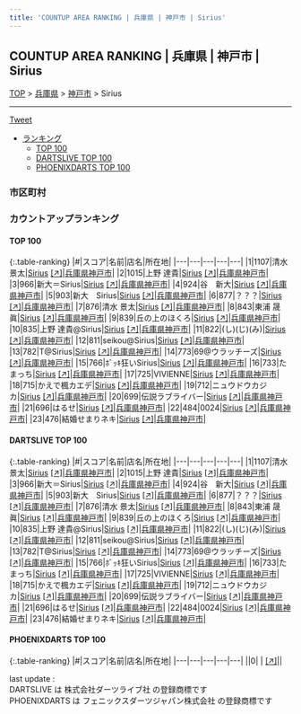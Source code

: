```yaml
---
title: 'COUNTUP AREA RANKING | 兵庫県 | 神戸市 | Sirius'
---
```

## COUNTUP AREA RANKING | 兵庫県 | 神戸市 | Sirius

[TOP](/darts/rank/) > [兵庫県](/darts/rank/兵庫県/) > [神戸市](/darts/rank/兵庫県/神戸市/) > Sirius

___

<a href="https://twitter.com/share?ref_src=twsrc%5Etfw" data-text="COUNTUP AREA RANKING | 兵庫県神戸市Sirius" class="twitter-share-button" data-hashtags="DARTSLIVE,PHOENIXDARTS,darts,ダーツ" data-show-count="false">Tweet</a>

* [ランキング](#カウントアップランキング)
    * [TOP 100](#top-100)
    * [DARTSLIVE TOP 100](#dartslive-top-100)
    * [PHOENIXDARTS TOP 100](#phoenixdarts-top-100)

### 市区町村

<ul>

</ul>

### カウントアップランキング

#### TOP 100



{:.table-ranking}
|#|スコア|名前|店名|所在地|
|---|---|---|---|---|
|1|1107|<span class="rank-name-dl">清水景太</span>|<a href="/darts/rank/shops/b1e47c398cab819f25d56fb0e5c39bac.html">Sirius</a> <a href="https://search.dartslive.com/jp/shop/b1e47c398cab819f25d56fb0e5c39bac">[↗]</a>|<a href="/darts/rank/兵庫県/神戸市">兵庫県神戸市</a>|
|2|1015|<span class="rank-name-dl">上野 達貴</span>|<a href="/darts/rank/shops/b1e47c398cab819f25d56fb0e5c39bac.html">Sirius</a> <a href="https://search.dartslive.com/jp/shop/b1e47c398cab819f25d56fb0e5c39bac">[↗]</a>|<a href="/darts/rank/兵庫県/神戸市">兵庫県神戸市</a>|
|3|966|<span class="rank-name-dl">新大＝Sirius</span>|<a href="/darts/rank/shops/b1e47c398cab819f25d56fb0e5c39bac.html">Sirius</a> <a href="https://search.dartslive.com/jp/shop/b1e47c398cab819f25d56fb0e5c39bac">[↗]</a>|<a href="/darts/rank/兵庫県/神戸市">兵庫県神戸市</a>|
|4|924|<span class="rank-name-dl">谷　新大</span>|<a href="/darts/rank/shops/b1e47c398cab819f25d56fb0e5c39bac.html">Sirius</a> <a href="https://search.dartslive.com/jp/shop/b1e47c398cab819f25d56fb0e5c39bac">[↗]</a>|<a href="/darts/rank/兵庫県/神戸市">兵庫県神戸市</a>|
|5|903|<span class="rank-name-dl">新大　Sirius</span>|<a href="/darts/rank/shops/b1e47c398cab819f25d56fb0e5c39bac.html">Sirius</a> <a href="https://search.dartslive.com/jp/shop/b1e47c398cab819f25d56fb0e5c39bac">[↗]</a>|<a href="/darts/rank/兵庫県/神戸市">兵庫県神戸市</a>|
|6|877|<span class="rank-name-dl">？？？</span>|<a href="/darts/rank/shops/b1e47c398cab819f25d56fb0e5c39bac.html">Sirius</a> <a href="https://search.dartslive.com/jp/shop/b1e47c398cab819f25d56fb0e5c39bac">[↗]</a>|<a href="/darts/rank/兵庫県/神戸市">兵庫県神戸市</a>|
|7|876|<span class="rank-name-dl">清水 景太</span>|<a href="/darts/rank/shops/b1e47c398cab819f25d56fb0e5c39bac.html">Sirius</a> <a href="https://search.dartslive.com/jp/shop/b1e47c398cab819f25d56fb0e5c39bac">[↗]</a>|<a href="/darts/rank/兵庫県/神戸市">兵庫県神戸市</a>|
|8|843|<span class="rank-name-dl">東浦 晟眞</span>|<a href="/darts/rank/shops/b1e47c398cab819f25d56fb0e5c39bac.html">Sirius</a> <a href="https://search.dartslive.com/jp/shop/b1e47c398cab819f25d56fb0e5c39bac">[↗]</a>|<a href="/darts/rank/兵庫県/神戸市">兵庫県神戸市</a>|
|9|839|<span class="rank-name-dl">丘の上のほくろ</span>|<a href="/darts/rank/shops/b1e47c398cab819f25d56fb0e5c39bac.html">Sirius</a> <a href="https://search.dartslive.com/jp/shop/b1e47c398cab819f25d56fb0e5c39bac">[↗]</a>|<a href="/darts/rank/兵庫県/神戸市">兵庫県神戸市</a>|
|10|835|<span class="rank-name-dl">上野 達貴@Sirius</span>|<a href="/darts/rank/shops/b1e47c398cab819f25d56fb0e5c39bac.html">Sirius</a> <a href="https://search.dartslive.com/jp/shop/b1e47c398cab819f25d56fb0e5c39bac">[↗]</a>|<a href="/darts/rank/兵庫県/神戸市">兵庫県神戸市</a>|
|11|822|<span class="rank-name-dl">(し)(じ)(み)</span>|<a href="/darts/rank/shops/b1e47c398cab819f25d56fb0e5c39bac.html">Sirius</a> <a href="https://search.dartslive.com/jp/shop/b1e47c398cab819f25d56fb0e5c39bac">[↗]</a>|<a href="/darts/rank/兵庫県/神戸市">兵庫県神戸市</a>|
|12|811|<span class="rank-name-dl">seikou@Sirius</span>|<a href="/darts/rank/shops/b1e47c398cab819f25d56fb0e5c39bac.html">Sirius</a> <a href="https://search.dartslive.com/jp/shop/b1e47c398cab819f25d56fb0e5c39bac">[↗]</a>|<a href="/darts/rank/兵庫県/神戸市">兵庫県神戸市</a>|
|13|782|<span class="rank-name-dl">T@Sirius</span>|<a href="/darts/rank/shops/b1e47c398cab819f25d56fb0e5c39bac.html">Sirius</a> <a href="https://search.dartslive.com/jp/shop/b1e47c398cab819f25d56fb0e5c39bac">[↗]</a>|<a href="/darts/rank/兵庫県/神戸市">兵庫県神戸市</a>|
|14|773|<span class="rank-name-dl">69@ウラッチーズ</span>|<a href="/darts/rank/shops/b1e47c398cab819f25d56fb0e5c39bac.html">Sirius</a> <a href="https://search.dartslive.com/jp/shop/b1e47c398cab819f25d56fb0e5c39bac">[↗]</a>|<a href="/darts/rank/兵庫県/神戸市">兵庫県神戸市</a>|
|15|766|<span class="rank-name-dl">ﾎﾞｯｷ狂いSirius</span>|<a href="/darts/rank/shops/b1e47c398cab819f25d56fb0e5c39bac.html">Sirius</a> <a href="https://search.dartslive.com/jp/shop/b1e47c398cab819f25d56fb0e5c39bac">[↗]</a>|<a href="/darts/rank/兵庫県/神戸市">兵庫県神戸市</a>|
|16|733|<span class="rank-name-dl">たまっち</span>|<a href="/darts/rank/shops/b1e47c398cab819f25d56fb0e5c39bac.html">Sirius</a> <a href="https://search.dartslive.com/jp/shop/b1e47c398cab819f25d56fb0e5c39bac">[↗]</a>|<a href="/darts/rank/兵庫県/神戸市">兵庫県神戸市</a>|
|17|725|<span class="rank-name-dl">VIVIENNE</span>|<a href="/darts/rank/shops/b1e47c398cab819f25d56fb0e5c39bac.html">Sirius</a> <a href="https://search.dartslive.com/jp/shop/b1e47c398cab819f25d56fb0e5c39bac">[↗]</a>|<a href="/darts/rank/兵庫県/神戸市">兵庫県神戸市</a>|
|18|715|<span class="rank-name-dl">かえで楓カエデ</span>|<a href="/darts/rank/shops/b1e47c398cab819f25d56fb0e5c39bac.html">Sirius</a> <a href="https://search.dartslive.com/jp/shop/b1e47c398cab819f25d56fb0e5c39bac">[↗]</a>|<a href="/darts/rank/兵庫県/神戸市">兵庫県神戸市</a>|
|19|712|<span class="rank-name-dl">ニュウドウカジカ</span>|<a href="/darts/rank/shops/b1e47c398cab819f25d56fb0e5c39bac.html">Sirius</a> <a href="https://search.dartslive.com/jp/shop/b1e47c398cab819f25d56fb0e5c39bac">[↗]</a>|<a href="/darts/rank/兵庫県/神戸市">兵庫県神戸市</a>|
|20|699|<span class="rank-name-dl">伝説ラブライバー</span>|<a href="/darts/rank/shops/b1e47c398cab819f25d56fb0e5c39bac.html">Sirius</a> <a href="https://search.dartslive.com/jp/shop/b1e47c398cab819f25d56fb0e5c39bac">[↗]</a>|<a href="/darts/rank/兵庫県/神戸市">兵庫県神戸市</a>|
|21|696|<span class="rank-name-dl">はるせ</span>|<a href="/darts/rank/shops/b1e47c398cab819f25d56fb0e5c39bac.html">Sirius</a> <a href="https://search.dartslive.com/jp/shop/b1e47c398cab819f25d56fb0e5c39bac">[↗]</a>|<a href="/darts/rank/兵庫県/神戸市">兵庫県神戸市</a>|
|22|484|<span class="rank-name-dl">0024</span>|<a href="/darts/rank/shops/b1e47c398cab819f25d56fb0e5c39bac.html">Sirius</a> <a href="https://search.dartslive.com/jp/shop/b1e47c398cab819f25d56fb0e5c39bac">[↗]</a>|<a href="/darts/rank/兵庫県/神戸市">兵庫県神戸市</a>|
|23|476|<span class="rank-name-dl">結婚せまりネキ</span>|<a href="/darts/rank/shops/b1e47c398cab819f25d56fb0e5c39bac.html">Sirius</a> <a href="https://search.dartslive.com/jp/shop/b1e47c398cab819f25d56fb0e5c39bac">[↗]</a>|<a href="/darts/rank/兵庫県/神戸市">兵庫県神戸市</a>|


#### DARTSLIVE TOP 100



{:.table-ranking}
|#|スコア|名前|店名|所在地|
|---|---|---|---|---|
|1|1107|<span class="rank-name-dl">清水景太</span>|<a href="/darts/rank/shops/b1e47c398cab819f25d56fb0e5c39bac.html">Sirius</a> <a href="https://search.dartslive.com/jp/shop/b1e47c398cab819f25d56fb0e5c39bac">[↗]</a>|<a href="/darts/rank/兵庫県/神戸市">兵庫県神戸市</a>|
|2|1015|<span class="rank-name-dl">上野 達貴</span>|<a href="/darts/rank/shops/b1e47c398cab819f25d56fb0e5c39bac.html">Sirius</a> <a href="https://search.dartslive.com/jp/shop/b1e47c398cab819f25d56fb0e5c39bac">[↗]</a>|<a href="/darts/rank/兵庫県/神戸市">兵庫県神戸市</a>|
|3|966|<span class="rank-name-dl">新大＝Sirius</span>|<a href="/darts/rank/shops/b1e47c398cab819f25d56fb0e5c39bac.html">Sirius</a> <a href="https://search.dartslive.com/jp/shop/b1e47c398cab819f25d56fb0e5c39bac">[↗]</a>|<a href="/darts/rank/兵庫県/神戸市">兵庫県神戸市</a>|
|4|924|<span class="rank-name-dl">谷　新大</span>|<a href="/darts/rank/shops/b1e47c398cab819f25d56fb0e5c39bac.html">Sirius</a> <a href="https://search.dartslive.com/jp/shop/b1e47c398cab819f25d56fb0e5c39bac">[↗]</a>|<a href="/darts/rank/兵庫県/神戸市">兵庫県神戸市</a>|
|5|903|<span class="rank-name-dl">新大　Sirius</span>|<a href="/darts/rank/shops/b1e47c398cab819f25d56fb0e5c39bac.html">Sirius</a> <a href="https://search.dartslive.com/jp/shop/b1e47c398cab819f25d56fb0e5c39bac">[↗]</a>|<a href="/darts/rank/兵庫県/神戸市">兵庫県神戸市</a>|
|6|877|<span class="rank-name-dl">？？？</span>|<a href="/darts/rank/shops/b1e47c398cab819f25d56fb0e5c39bac.html">Sirius</a> <a href="https://search.dartslive.com/jp/shop/b1e47c398cab819f25d56fb0e5c39bac">[↗]</a>|<a href="/darts/rank/兵庫県/神戸市">兵庫県神戸市</a>|
|7|876|<span class="rank-name-dl">清水 景太</span>|<a href="/darts/rank/shops/b1e47c398cab819f25d56fb0e5c39bac.html">Sirius</a> <a href="https://search.dartslive.com/jp/shop/b1e47c398cab819f25d56fb0e5c39bac">[↗]</a>|<a href="/darts/rank/兵庫県/神戸市">兵庫県神戸市</a>|
|8|843|<span class="rank-name-dl">東浦 晟眞</span>|<a href="/darts/rank/shops/b1e47c398cab819f25d56fb0e5c39bac.html">Sirius</a> <a href="https://search.dartslive.com/jp/shop/b1e47c398cab819f25d56fb0e5c39bac">[↗]</a>|<a href="/darts/rank/兵庫県/神戸市">兵庫県神戸市</a>|
|9|839|<span class="rank-name-dl">丘の上のほくろ</span>|<a href="/darts/rank/shops/b1e47c398cab819f25d56fb0e5c39bac.html">Sirius</a> <a href="https://search.dartslive.com/jp/shop/b1e47c398cab819f25d56fb0e5c39bac">[↗]</a>|<a href="/darts/rank/兵庫県/神戸市">兵庫県神戸市</a>|
|10|835|<span class="rank-name-dl">上野 達貴@Sirius</span>|<a href="/darts/rank/shops/b1e47c398cab819f25d56fb0e5c39bac.html">Sirius</a> <a href="https://search.dartslive.com/jp/shop/b1e47c398cab819f25d56fb0e5c39bac">[↗]</a>|<a href="/darts/rank/兵庫県/神戸市">兵庫県神戸市</a>|
|11|822|<span class="rank-name-dl">(し)(じ)(み)</span>|<a href="/darts/rank/shops/b1e47c398cab819f25d56fb0e5c39bac.html">Sirius</a> <a href="https://search.dartslive.com/jp/shop/b1e47c398cab819f25d56fb0e5c39bac">[↗]</a>|<a href="/darts/rank/兵庫県/神戸市">兵庫県神戸市</a>|
|12|811|<span class="rank-name-dl">seikou@Sirius</span>|<a href="/darts/rank/shops/b1e47c398cab819f25d56fb0e5c39bac.html">Sirius</a> <a href="https://search.dartslive.com/jp/shop/b1e47c398cab819f25d56fb0e5c39bac">[↗]</a>|<a href="/darts/rank/兵庫県/神戸市">兵庫県神戸市</a>|
|13|782|<span class="rank-name-dl">T@Sirius</span>|<a href="/darts/rank/shops/b1e47c398cab819f25d56fb0e5c39bac.html">Sirius</a> <a href="https://search.dartslive.com/jp/shop/b1e47c398cab819f25d56fb0e5c39bac">[↗]</a>|<a href="/darts/rank/兵庫県/神戸市">兵庫県神戸市</a>|
|14|773|<span class="rank-name-dl">69@ウラッチーズ</span>|<a href="/darts/rank/shops/b1e47c398cab819f25d56fb0e5c39bac.html">Sirius</a> <a href="https://search.dartslive.com/jp/shop/b1e47c398cab819f25d56fb0e5c39bac">[↗]</a>|<a href="/darts/rank/兵庫県/神戸市">兵庫県神戸市</a>|
|15|766|<span class="rank-name-dl">ﾎﾞｯｷ狂いSirius</span>|<a href="/darts/rank/shops/b1e47c398cab819f25d56fb0e5c39bac.html">Sirius</a> <a href="https://search.dartslive.com/jp/shop/b1e47c398cab819f25d56fb0e5c39bac">[↗]</a>|<a href="/darts/rank/兵庫県/神戸市">兵庫県神戸市</a>|
|16|733|<span class="rank-name-dl">たまっち</span>|<a href="/darts/rank/shops/b1e47c398cab819f25d56fb0e5c39bac.html">Sirius</a> <a href="https://search.dartslive.com/jp/shop/b1e47c398cab819f25d56fb0e5c39bac">[↗]</a>|<a href="/darts/rank/兵庫県/神戸市">兵庫県神戸市</a>|
|17|725|<span class="rank-name-dl">VIVIENNE</span>|<a href="/darts/rank/shops/b1e47c398cab819f25d56fb0e5c39bac.html">Sirius</a> <a href="https://search.dartslive.com/jp/shop/b1e47c398cab819f25d56fb0e5c39bac">[↗]</a>|<a href="/darts/rank/兵庫県/神戸市">兵庫県神戸市</a>|
|18|715|<span class="rank-name-dl">かえで楓カエデ</span>|<a href="/darts/rank/shops/b1e47c398cab819f25d56fb0e5c39bac.html">Sirius</a> <a href="https://search.dartslive.com/jp/shop/b1e47c398cab819f25d56fb0e5c39bac">[↗]</a>|<a href="/darts/rank/兵庫県/神戸市">兵庫県神戸市</a>|
|19|712|<span class="rank-name-dl">ニュウドウカジカ</span>|<a href="/darts/rank/shops/b1e47c398cab819f25d56fb0e5c39bac.html">Sirius</a> <a href="https://search.dartslive.com/jp/shop/b1e47c398cab819f25d56fb0e5c39bac">[↗]</a>|<a href="/darts/rank/兵庫県/神戸市">兵庫県神戸市</a>|
|20|699|<span class="rank-name-dl">伝説ラブライバー</span>|<a href="/darts/rank/shops/b1e47c398cab819f25d56fb0e5c39bac.html">Sirius</a> <a href="https://search.dartslive.com/jp/shop/b1e47c398cab819f25d56fb0e5c39bac">[↗]</a>|<a href="/darts/rank/兵庫県/神戸市">兵庫県神戸市</a>|
|21|696|<span class="rank-name-dl">はるせ</span>|<a href="/darts/rank/shops/b1e47c398cab819f25d56fb0e5c39bac.html">Sirius</a> <a href="https://search.dartslive.com/jp/shop/b1e47c398cab819f25d56fb0e5c39bac">[↗]</a>|<a href="/darts/rank/兵庫県/神戸市">兵庫県神戸市</a>|
|22|484|<span class="rank-name-dl">0024</span>|<a href="/darts/rank/shops/b1e47c398cab819f25d56fb0e5c39bac.html">Sirius</a> <a href="https://search.dartslive.com/jp/shop/b1e47c398cab819f25d56fb0e5c39bac">[↗]</a>|<a href="/darts/rank/兵庫県/神戸市">兵庫県神戸市</a>|
|23|476|<span class="rank-name-dl">結婚せまりネキ</span>|<a href="/darts/rank/shops/b1e47c398cab819f25d56fb0e5c39bac.html">Sirius</a> <a href="https://search.dartslive.com/jp/shop/b1e47c398cab819f25d56fb0e5c39bac">[↗]</a>|<a href="/darts/rank/兵庫県/神戸市">兵庫県神戸市</a>|


#### PHOENIXDARTS TOP 100



{:.table-ranking}
|#|スコア|名前|店名|所在地|
|---|---|---|---|---|
||0|<span class="rank-name-dl"> </span>|<a href="/darts/rank/shops/.html"></a> <a href="">[↗]</a>|<a href="/darts/rank//"></a>|


<div class="footer border-top border-gray-light mt-5 pt-3 text-right text-gray">
    last update : <span style="font-weight: italic" id="foot_last_modified"></span><br />
    DARTSLIVE は 株式会社ダーツライブ社 の登録商標です<br />
    PHOENIXDARTS は フェニックスダーツジャパン株式会社 の登録商標です<br />
</div>

<script src="https://cdnjs.cloudflare.com/ajax/libs/jquery.tablesorter/2.31.3/js/jquery.tablesorter.min.js" integrity="sha512-qzgd5cYSZcosqpzpn7zF2ZId8f/8CHmFKZ8j7mU4OUXTNRd5g+ZHBPsgKEwoqxCtdQvExE5LprwwPAgoicguNg==" crossorigin="anonymous" referrerpolicy="no-referrer"></script>
<link rel="stylesheet" href="https://cdnjs.cloudflare.com/ajax/libs/jquery.tablesorter/2.31.3/css/theme.default.min.css" integrity="sha512-wghhOJkjQX0Lh3NSWvNKeZ0ZpNn+SPVXX1Qyc9OCaogADktxrBiBdKGDoqVUOyhStvMBmJQ8ZdMHiR3wuEq8+w==" crossorigin="anonymous" referrerpolicy="no-referrer" />
<script>
$(function() {
    $(".table-ranking").tablesorter({sortList:[[0, 0]]});
    $("#foot_last_modified").text(formatDate(new Date(document.lastModified), 'yyyy-MM-dd HH:mm:ss'));
});
</script>

<script async src="https://platform.twitter.com/widgets.js" charset="utf-8"></script>